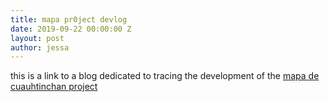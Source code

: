```yaml
---
title: mapa pr0ject devlog
date: 2019-09-22 00:00:00 Z
layout: post
author: jessa
---
```


<p> 
	this is a link to a blog dedicated to tracing the development of the <a href="https://mapadevlog.tumblr.com/">mapa de cuauhtinchan project</a>
</p>
